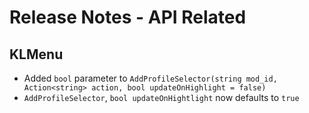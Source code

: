 # Release Notes - API Related

## KLMenu

- Added `bool` parameter to `AddProfileSelector(string mod_id, Action<string> action, bool updateOnHighlight = false)`
- `AddProfileSelector`, `bool updateOnHightlight` now defaults to `true`